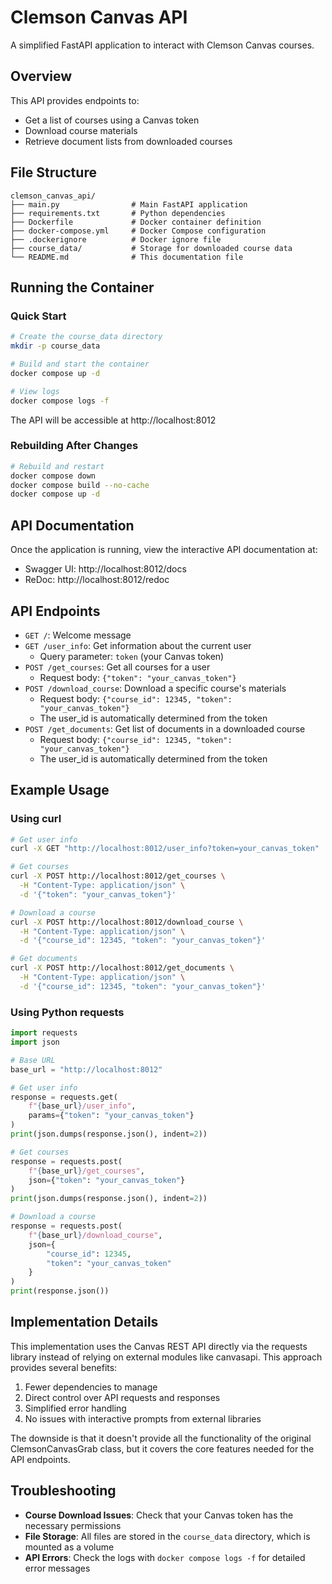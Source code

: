 # Clemson Canvas API

A simplified FastAPI application to interact with Clemson Canvas courses.

## Overview

This API provides endpoints to:
- Get a list of courses using a Canvas token
- Download course materials
- Retrieve document lists from downloaded courses

## File Structure

```
clemson_canvas_api/
├── main.py                # Main FastAPI application
├── requirements.txt       # Python dependencies
├── Dockerfile             # Docker container definition
├── docker-compose.yml     # Docker Compose configuration
├── .dockerignore          # Docker ignore file
├── course_data/           # Storage for downloaded course data
└── README.md              # This documentation file
```

## Running the Container

### Quick Start

```bash
# Create the course_data directory
mkdir -p course_data

# Build and start the container
docker compose up -d

# View logs
docker compose logs -f
```

The API will be accessible at http://localhost:8012

### Rebuilding After Changes

```bash
# Rebuild and restart
docker compose down
docker compose build --no-cache
docker compose up -d
```

## API Documentation

Once the application is running, view the interactive API documentation at:

- Swagger UI: http://localhost:8012/docs
- ReDoc: http://localhost:8012/redoc

## API Endpoints

- `GET /`: Welcome message
- `GET /user_info`: Get information about the current user
  - Query parameter: `token` (your Canvas token)
- `POST /get_courses`: Get all courses for a user
  - Request body: `{"token": "your_canvas_token"}`
- `POST /download_course`: Download a specific course's materials
  - Request body: `{"course_id": 12345, "token": "your_canvas_token"}`
  - The user_id is automatically determined from the token
- `POST /get_documents`: Get list of documents in a downloaded course
  - Request body: `{"course_id": 12345, "token": "your_canvas_token"}`
  - The user_id is automatically determined from the token

## Example Usage

### Using curl

```bash
# Get user info
curl -X GET "http://localhost:8012/user_info?token=your_canvas_token"

# Get courses
curl -X POST http://localhost:8012/get_courses \
  -H "Content-Type: application/json" \
  -d '{"token": "your_canvas_token"}'

# Download a course
curl -X POST http://localhost:8012/download_course \
  -H "Content-Type: application/json" \
  -d '{"course_id": 12345, "token": "your_canvas_token"}'

# Get documents
curl -X POST http://localhost:8012/get_documents \
  -H "Content-Type: application/json" \
  -d '{"course_id": 12345, "token": "your_canvas_token"}'
```

### Using Python requests

```python
import requests
import json

# Base URL
base_url = "http://localhost:8012"

# Get user info
response = requests.get(
    f"{base_url}/user_info", 
    params={"token": "your_canvas_token"}
)
print(json.dumps(response.json(), indent=2))

# Get courses
response = requests.post(
    f"{base_url}/get_courses", 
    json={"token": "your_canvas_token"}
)
print(json.dumps(response.json(), indent=2))

# Download a course
response = requests.post(
    f"{base_url}/download_course",
    json={
        "course_id": 12345,
        "token": "your_canvas_token"
    }
)
print(response.json())
```

## Implementation Details

This implementation uses the Canvas REST API directly via the requests library instead of relying on external modules like canvasapi. This approach provides several benefits:

1. Fewer dependencies to manage
2. Direct control over API requests and responses
3. Simplified error handling
4. No issues with interactive prompts from external libraries

The downside is that it doesn't provide all the functionality of the original ClemsonCanvasGrab class, but it covers the core features needed for the API endpoints.

## Troubleshooting

- **Course Download Issues**: Check that your Canvas token has the necessary permissions
- **File Storage**: All files are stored in the `course_data` directory, which is mounted as a volume
- **API Errors**: Check the logs with `docker compose logs -f` for detailed error messages